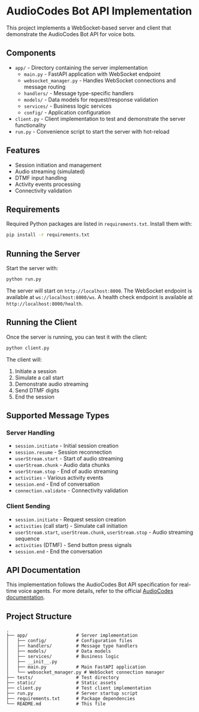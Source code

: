 # AudioCodes Bot API Implementation

This project implements a WebSocket-based server and client that demonstrate the AudioCodes Bot API for voice bots.

## Components

- `app/` - Directory containing the server implementation
  - `main.py` - FastAPI application with WebSocket endpoint
  - `websocket_manager.py` - Handles WebSocket connections and message routing
  - `handlers/` - Message type-specific handlers
  - `models/` - Data models for request/response validation
  - `services/` - Business logic services
  - `config/` - Application configuration
- `client.py` - Client implementation to test and demonstrate the server functionality
- `run.py` - Convenience script to start the server with hot-reload

## Features

- Session initiation and management
- Audio streaming (simulated)
- DTMF input handling
- Activity events processing
- Connectivity validation

## Requirements

Required Python packages are listed in `requirements.txt`. Install them with:

```bash
pip install -r requirements.txt
```

## Running the Server

Start the server with:

```bash
python run.py
```

The server will start on `http://localhost:8000`. The WebSocket endpoint is available at `ws://localhost:8000/ws`. A health check endpoint is available at `http://localhost:8000/health`.

## Running the Client

Once the server is running, you can test it with the client:

```bash
python client.py
```

The client will:
1. Initiate a session
2. Simulate a call start
3. Demonstrate audio streaming
4. Send DTMF digits
5. End the session

## Supported Message Types

### Server Handling
- `session.initiate` - Initial session creation
- `session.resume` - Session reconnection
- `userStream.start` - Start of audio streaming
- `userStream.chunk` - Audio data chunks
- `userStream.stop` - End of audio streaming
- `activities` - Various activity events
- `session.end` - End of conversation
- `connection.validate` - Connectivity validation

### Client Sending
- `session.initiate` - Request session creation
- `activities` (call start) - Simulate call initiation
- `userStream.start`, `userStream.chunk`, `userStream.stop` - Audio streaming sequence
- `activities` (DTMF) - Send button press signals
- `session.end` - End the conversation

## API Documentation

This implementation follows the AudioCodes Bot API specification for real-time voice agents. For more details, refer to the official [AudioCodes documentation](https://techdocs.audiocodes.com/voice-ai-connect/#Bot-API/ac-bot-api-mode-websocket.htm).

## Project Structure

```
.
├── app/                  # Server implementation
│   ├── config/           # Configuration files
│   ├── handlers/         # Message type handlers
│   ├── models/           # Data models
│   ├── services/         # Business logic
│   ├── __init__.py
│   ├── main.py           # Main FastAPI application
│   └── websocket_manager.py # WebSocket connection manager
├── tests/                # Test directory
├── static/               # Static assets
├── client.py             # Test client implementation
├── run.py                # Server startup script
├── requirements.txt      # Package dependencies
└── README.md             # This file
``` 